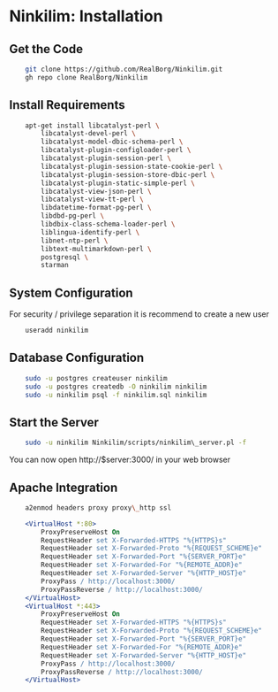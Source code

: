 # Ninkilim: Installation

## Get the Code
```sh
    git clone https://github.com/RealBorg/Ninkilim.git
    gh repo clone RealBorg/Ninkilim
```

## Install Requirements
```sh
    apt-get install libcatalyst-perl \
        libcatalyst-devel-perl \
        libcatalyst-model-dbic-schema-perl \
        libcatalyst-plugin-configloader-perl \
        libcatalyst-plugin-session-perl \
        libcatalyst-plugin-session-state-cookie-perl \
        libcatalyst-plugin-session-store-dbic-perl \
        libcatalyst-plugin-static-simple-perl \
        libcatalyst-view-json-perl \
        libcatalyst-view-tt-perl \
        libdatetime-format-pg-perl \
        libdbd-pg-perl \
        libdbix-class-schema-loader-perl \
        liblingua-identify-perl \
        libnet-ntp-perl \
        libtext-multimarkdown-perl \
        postgresql \
        starman
```

## System Configuration
For security / privilege separation it is recommend to create a new user
```sh
    useradd ninkilim
```

## Database Configuration
```sh
    sudo -u postgres createuser ninkilim
    sudo -u postgres createdb -O ninkilim ninkilim
    sudo -u ninkilim psql -f ninkilim.sql ninkilim
```

## Start the Server
```sh
    sudo -u ninkilim Ninkilim/scripts/ninkilim\_server.pl -f
```
You can now open http://$server:3000/ in your web browser

## Apache Integration
```sh
    a2enmod headers proxy proxy\_http ssl
```
```apache
    <VirtualHost *:80>
        ProxyPreserveHost On
        RequestHeader set X-Forwarded-HTTPS "%{HTTPS}s"
        RequestHeader set X-Forwarded-Proto "%{REQUEST_SCHEME}e"
        RequestHeader set X-Forwarded-Port "%{SERVER_PORT}e"
        RequestHeader set X-Forwarded-For "%{REMOTE_ADDR}e"
        RequestHeader set X-Forwarded-Server "%{HTTP_HOST}e"
        ProxyPass / http://localhost:3000/
        ProxyPassReverse / http://localhost:3000/
    </VirtualHost>
    <VirtualHost *:443>
        ProxyPreserveHost On
        RequestHeader set X-Forwarded-HTTPS "%{HTTPS}s"
        RequestHeader set X-Forwarded-Proto "%{REQUEST_SCHEME}e"
        RequestHeader set X-Forwarded-Port "%{SERVER_PORT}e"
        RequestHeader set X-Forwarded-For "%{REMOTE_ADDR}e"
        RequestHeader set X-Forwarded-Server "%{HTTP_HOST}e"
        ProxyPass / http://localhost:3000/
        ProxyPassReverse / http://localhost:3000/
    </VirtualHost>
```

